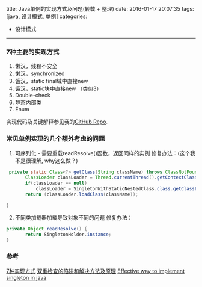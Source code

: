 title: Java单例的实现方式及问题(转载 + 整理)
date: 2016-01-17 20:07:35
tags: [java, 设计模式, 单例]
categories: 
- 设计模式
---

### 7种主要的实现方式

1. 懒汉，线程不安全
2. 懒汉，synchronized
3. 饿汉，static final域中直接new
4. 饿汉，static块中直接new （类似3）
5. Double-check
6. 静态内部类
7. Enum

实现代码及关键解释参见我的[GitHub Repo](https://github.com/paranoidq/JavaHackUtils/tree/master/src/main/java/me/util/singleton).


### 常见单例实现的几个额外考虑的问题

1. 可序列化 - 需要重载readResolve()函数，返回同样的实例
 修复办法：(这个我不是很理解, why这么做？)
 ```java
  private static Class<?> getClass(String className) throws ClassNotFoundException {
        ClassLoader classLoader = Thread.currentThread().getContextClassLoader();
        if(classLoader == null)
            classLoader = SingletonWithStaticNestedClass.class.getClassLoader();
        return (classLoader.loadClass(className));

 }
 ```
2. 不同类加载器加载导致对象不同的问题
 修复办法：
 ```java
 private Object readResolve() {
        return SingletonHolder.instance;
 }
 ```


### 参考
[7种实现方式](http://www.blogjava.net/kenzhh/archive/2013/03/15/357824.html)
[双重检查的陷阱和解决方法及原理](http://www.infoq.com/cn/articles/double-checked-locking-with-delay-initialization)
[Effective way to implement singleton in java](http://stackoverflow.com/questions/70689/what-is-an-efficient-way-to-implement-a-singleton-pattern-in-java)


